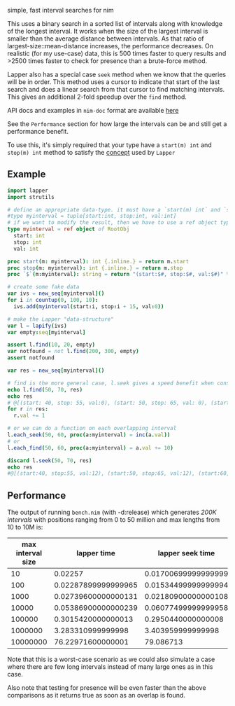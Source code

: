 simple, fast interval searches for nim

This uses a binary search in a sorted list of intervals along with knowledge of the longest interval.
It works when the size of the largest interval is smaller than the average distance between intervals.
As that ratio of largest-size::mean-distance increases, the performance decreases.
On realistic (for my use-case) data, this is 500 times faster to query results and >2500
times faster to check for presence than a brute-force method.

Lapper also has a special case `seek` method when we know that the queries will be in order.
This method uses a cursor to indicate that start of the last search and does a linear search
from that cursor to find matching intervals. This gives an additional 2-fold speedup over
the `find` method.

API docs and examples in `nim-doc` format are available [here](https://brentp.github.io/nim-lapper/index.html)

See the `Performance` section for how large the intervals can be and still get a performance
benefit.

To use this, it's simply required that your type have a `start(m) int` and `stop(m) int` method to satisfy
the [concept](https://nim-lang.org/docs/manual.html#generics-concepts) used by `Lapper`

## Example

```nim
import lapper
import strutils

# define an appropriate data-type. it must have a `start(m) int` and `stop(m) int` method.
#type myinterval = tuple[start:int, stop:int, val:int]
# if we want to modify the result, then we have to use a ref object type
type myinterval = ref object of RootObj
  start: int
  stop: int
  val: int

proc start(m: myinterval): int {.inline.} = return m.start
proc stop(m: myinterval): int {.inline.} = return m.stop
proc `$`(m:myinterval): string = return "(start:$#, stop:$#, val:$#)" % [$m.start, $m.stop, $m.val]

# create some fake data
var ivs = new_seq[myinterval]()
for i in countup(0, 100, 10):
  ivs.add(myinterval(start:i, stop:i + 15, val:0))

# make the Lapper "data-structure"
var l = lapify(ivs)
var empty:seq[myinterval]

assert l.find(10, 20, empty)
var notfound = not l.find(200, 300, empty)
assert notfound

var res = new_seq[myinterval]()

# find is the more general case, l.seek gives a speed benefit when consecutive queries are in order.
echo l.find(50, 70, res)
echo res
# @[(start: 40, stop: 55, val:0), (start: 50, stop: 65, val: 0), (start: 60, stop: 75, val: 0), (start: 70, stop: 85, val: 0)]
for r in res:
  r.val += 1

# or we can do a function on each overlapping interval
l.each_seek(50, 60, proc(a:myinterval) = inc(a.val))
# or
l.each_find(50, 60, proc(a:myinterval) = a.val += 10)

discard l.seek(50, 70, res)
echo res
#@[(start:40, stop:55, val:12), (start:50, stop:65, val:12), (start:60, stop:75, val:1)]


```


## Performance

The output of running `bench.nim` (with -d:release) which generates *200K intervals*
with positions ranging from 0 to 50 million and max lengths from 10 to 10M is:

| max interval size | lapper time | lapper seek time | brute-force time | speedup | seek speedup | seek_do speedup |
| ----------------- | ----------- | ---------------- | ---------------  | ------- | ------------ | --------------- |
|10|0.02257|0.01700699999999999|76.39568|3384.832964111652|4492.013876639033|5007.254375040962|
|100|0.02287899999999965|0.01534499999999994|72.81669000000001|3182.686743301767|4745.304007820156|5577.258731617381|
|1000|0.02739600000000131|0.02180900000000108|74.54980999999998|2721.193239888904|3418.304828281732|2846.064365885287|
|10000|0.05386900000000239|0.06077499999999958|73.23878999999998|1359.572110118932|1205.080872069115|2615.29745750614|
|100000|0.3015420000000013|0.2950440000000008|74.62886999999998|247.4907973018672|252.9414934721594|664.8037093455218|
|1000000|3.283310999999998|3.403959999999998|79.87128000000006|24.32644364179943|23.46422402143389|65.28466255963777|
|10000000|76.22971600000001|79.086713|147.3813899999999|1.933385006970246|1.863541730454772|3.983509485787777|


Note that this is a worst-case scenario as we could also 
simulate a case where there are few long intervals instead of
many large ones as in this case.

Also note that testing for presence will be even faster than
the above comparisons as it returns true as soon as an overlap is found.
